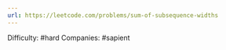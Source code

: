 ```yaml
---
url: https://leetcode.com/problems/sum-of-subsequence-widths
---
```


Difficulty: #hard
Companies: #sapient